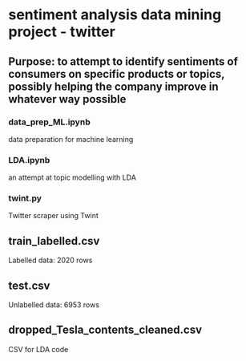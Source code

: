 # sentiment analysis data mining project - twitter
Purpose: to attempt to identify sentiments of consumers on specific products or topics, possibly helping the company improve in whatever way possible
------------------------------------------------------------------------
### data_prep_ML.ipynb
data preparation for machine learning

### LDA.ipynb
an attempt at topic modelling with LDA

### twint.py
Twitter scraper using Twint

## train_labelled.csv
Labelled data: 2020 rows

## test.csv
Unlabelled data: 6953 rows

## dropped_Tesla_contents_cleaned.csv
CSV for LDA code
